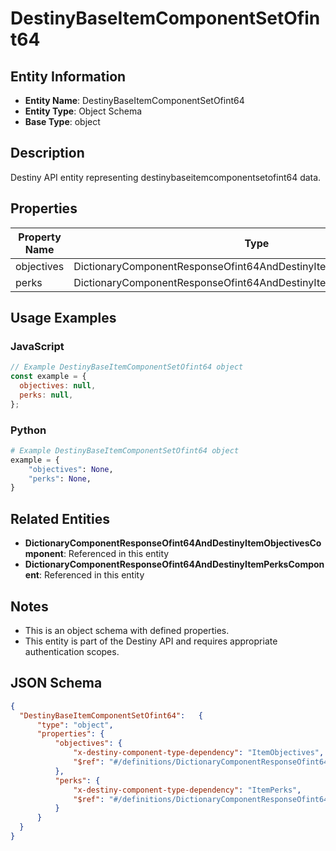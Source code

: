 # DestinyBaseItemComponentSetOfint64

## Entity Information
- **Entity Name**: DestinyBaseItemComponentSetOfint64
- **Entity Type**: Object Schema
- **Base Type**: object

## Description
Destiny API entity representing destinybaseitemcomponentsetofint64 data.

## Properties

| Property Name | Type | Description | Required |
|---------------|------|-------------|----------|
| objectives | DictionaryComponentResponseOfint64AndDestinyItemObjectivesComponent |  | No |
| perks | DictionaryComponentResponseOfint64AndDestinyItemPerksComponent |  | No |

## Usage Examples

### JavaScript
```javascript
// Example DestinyBaseItemComponentSetOfint64 object
const example = {
  objectives: null,
  perks: null,
};
```

### Python
```python
# Example DestinyBaseItemComponentSetOfint64 object
example = {
    "objectives": None,
    "perks": None,
}
```

## Related Entities
- **DictionaryComponentResponseOfint64AndDestinyItemObjectivesComponent**: Referenced in this entity
- **DictionaryComponentResponseOfint64AndDestinyItemPerksComponent**: Referenced in this entity

## Notes
- This is an object schema with defined properties.
- This entity is part of the Destiny API and requires appropriate authentication scopes.

## JSON Schema
```json
{
  "DestinyBaseItemComponentSetOfint64":   {
      "type": "object",
      "properties": {
          "objectives": {
              "x-destiny-component-type-dependency": "ItemObjectives",
              "$ref": "#/definitions/DictionaryComponentResponseOfint64AndDestinyItemObjectivesComponent"
          },
          "perks": {
              "x-destiny-component-type-dependency": "ItemPerks",
              "$ref": "#/definitions/DictionaryComponentResponseOfint64AndDestinyItemPerksComponent"
          }
      }
  }
}
```
